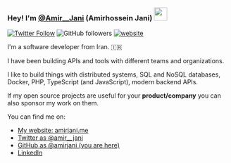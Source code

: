 ### Hey! I'm [@Amir__Jani](https://twitter.com/amir__jani) (Amirhossein Jani) <img src="https://media.giphy.com/media/WUlplcMpOCEmTGBtBW/giphy.gif" width="30"> 

[![Twitter Follow](https://img.shields.io/twitter/follow/amir__jani?label=Follow)](https://twitter.com/intent/follow?screen_name=amir__jani)
![GitHub followers](https://img.shields.io/github/followers/amirjani?label=Follow&style=social)
[![website](https://img.shields.io/badge/Website-46a2f1.svg?&style=flat-square&logo=Google-Chrome&logoColor=white&link=https://amirjani.me/)](https://amirjani.me/)

I'm a software developer from Iran. 🇮🇷

I have been building APIs and tools with different teams and organizations.

I like to build things with distributed systems, SQL and NoSQL databases, Docker, PHP, TypeScript (and JavaScript), modern backend APIs.

If my open source projects are useful for your **product/company** you can also sponsor my work on them.

You can find me on:

* [My website: amirjani.me](https://amirjani.,e/)
* [Twitter as @amir__jani](https://twitter.com/amir__jani)
* [GitHub as @amirjani (you are here)](https://github.com/amirjani)
* [LinkedIn](https://linkedin.com/in/amir-jani)

